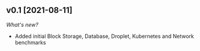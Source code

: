 ## v0.1 [2021-08-11]

_What's new?_

- Added initial Block Storage, Database, Droplet, Kubernetes and Network benchmarks
